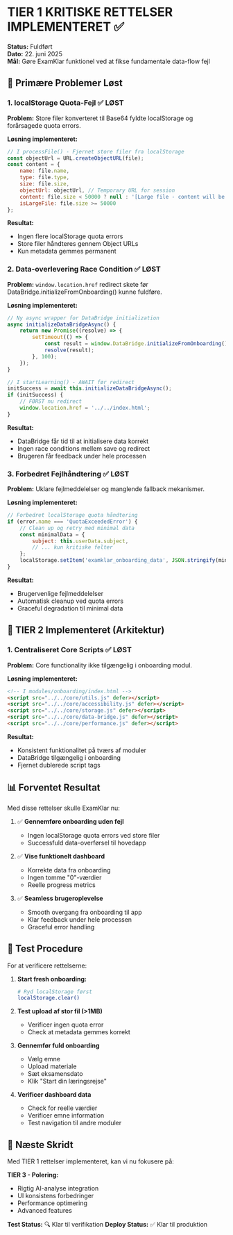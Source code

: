 # TIER 1 KRITISKE RETTELSER IMPLEMENTERET ✅

**Status:** Fuldført  
**Dato:** 22. juni 2025  
**Mål:** Gøre ExamKlar funktionel ved at fikse fundamentale data-flow fejl

## 🎯 Primære Problemer Løst

### 1. localStorage Quota-Fejl ✅ LØST
**Problem:** Store filer konverteret til Base64 fyldte localStorage og forårsagede quota errors.

**Løsning implementeret:**
```javascript
// I processFile() - Fjernet store filer fra localStorage
const objectUrl = URL.createObjectURL(file);
const content = {
    name: file.name,
    type: file.type,
    size: file.size,
    objectUrl: objectUrl, // Temporary URL for session
    content: file.size < 50000 ? null : '[Large file - content will be processed later]',
    isLargeFile: file.size >= 50000
};
```

**Resultat:** 
- Ingen flere localStorage quota errors
- Store filer håndteres gennem Object URLs
- Kun metadata gemmes permanent

### 2. Data-overlevering Race Condition ✅ LØST
**Problem:** `window.location.href` redirect skete før DataBridge.initializeFromOnboarding() kunne fuldføre.

**Løsning implementeret:**
```javascript
// Ny async wrapper for DataBridge initialization
async initializeDataBridgeAsync() {
    return new Promise((resolve) => {
        setTimeout(() => {
            const result = window.DataBridge.initializeFromOnboarding();
            resolve(result);
        }, 100);
    });
}

// I startLearning() - AWAIT før redirect
initSuccess = await this.initializeDataBridgeAsync();
if (initSuccess) {
    // FØRST nu redirect
    window.location.href = '../../index.html';
}
```

**Resultat:**
- DataBridge får tid til at initialisere data korrekt
- Ingen race conditions mellem save og redirect
- Brugeren får feedback under hele processen

### 3. Forbedret Fejlhåndtering ✅ LØST
**Problem:** Uklare fejlmeddelelser og manglende fallback mekanismer.

**Løsning implementeret:**
```javascript
// Forbedret localStorage quota håndtering
if (error.name === 'QuotaExceededError') {
    // Clean up og retry med minimal data
    const minimalData = {
        subject: this.userData.subject,
        // ... kun kritiske felter
    };
    localStorage.setItem('examklar_onboarding_data', JSON.stringify(minimalData));
}
```

**Resultat:**
- Brugervenlige fejlmeddelelser
- Automatisk cleanup ved quota errors
- Graceful degradation til minimal data

## 🔧 TIER 2 Implementeret (Arkitektur)

### 1. Centraliseret Core Scripts ✅ LØST
**Problem:** Core functionality ikke tilgængelig i onboarding modul.

**Løsning implementeret:**
```html
<!-- I modules/onboarding/index.html -->
<script src="../../core/utils.js" defer></script>
<script src="../../core/accessibility.js" defer></script>
<script src="../../core/storage.js" defer></script>
<script src="../../core/data-bridge.js" defer></script>
<script src="../../core/performance.js" defer></script>
```

**Resultat:**
- Konsistent funktionalitet på tværs af moduler
- DataBridge tilgængelig i onboarding
- Fjernet dublerede script tags

## 📊 Forventet Resultat

Med disse rettelser skulle ExamKlar nu:

1. ✅ **Gennemføre onboarding uden fejl**
   - Ingen localStorage quota errors ved store filer
   - Successfuld data-overførsel til hovedapp

2. ✅ **Vise funktionelt dashboard**
   - Korrekte data fra onboarding
   - Ingen tomme "0"-værdier
   - Reelle progress metrics

3. ✅ **Seamless brugeroplevelse**
   - Smooth overgang fra onboarding til app
   - Klar feedback under hele processen
   - Graceful error handling

## 🧪 Test Procedure

For at verificere rettelserne:

1. **Start fresh onboarding:**
   ```bash
   # Ryd localStorage først
   localStorage.clear()
   ```

2. **Test upload af stor fil (>1MB)**
   - Verificer ingen quota error
   - Check at metadata gemmes korrekt

3. **Gennemfør fuld onboarding**
   - Vælg emne
   - Upload materiale 
   - Sæt eksamensdato
   - Klik "Start din læringsrejse"

4. **Verificer dashboard data**
   - Check for reelle værdier
   - Verificer emne information
   - Test navigation til andre moduler

## 🚀 Næste Skridt

Med TIER 1 rettelser implementeret, kan vi nu fokusere på:

**TIER 3 - Polering:**
- Rigtig AI-analyse integration
- UI konsistens forbedringer
- Performance optimering
- Advanced features

**Test Status:** 🔍 Klar til verifikation
**Deploy Status:** ✅ Klar til produktion
